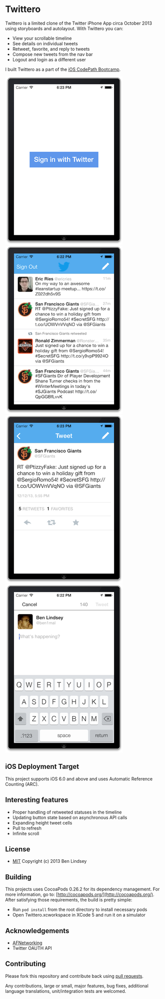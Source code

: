 # Twittero

Twittero is a limited clone of the Twitter iPhone App circa October 2013 using storyboards and autolayout. With Twittero you can:

  * View your scrollable timeline
  * See details on individual tweets
  * Retweet, favorite, and reply to tweets
  * Compose new tweets from the nav bar
  * Logout and login as a different user

I built Twittero as a part of the [iOS CodePath Bootcamp](http://thecodepath.com/iosbootcamp).

![Screenshot 1](screenshot1.png)
![Screenshot 2](screenshot2.png)
![Screenshot 3](screenshot3.png)
![Screenshot 4](screenshot4.png)

## iOS Deployment Target

This project supports iOS 6.0 and above and uses Automatic Reference Counting (ARC).

## Interesting features

  * Proper handling of retweeted statuses in the timeline
  * Updating button state based on asynchronous API calls
  * Expanding height tweet cells
  * Pull to refresh
  * Infinite scroll

## License

  * [MIT](http://opensource.org/licenses/MIT) Copyright (c) 2013 Ben Lindsey

## Building

This projects uses CocoaPods 0.26.2 for its dependency management. For more information, go to: [http://cocoapods.org/](http://cocoapods.org/).
After satisfying those requirements, the build is pretty simple:

  * Run `pod install` from the root directory to install necessary pods
  * Open Twittero.xcworkspace in XCode 5 and run it on a simulator

## Acknowledgements

  * [AFNetworking](https://github.com/AFNetworking/AFNetworking)
  * Twitter OAUTH API

## Contributing

Please fork this repository and contribute back using
[pull requests](https://github.com/blindsey/Twittero/pulls).

Any contributions, large or small, major features, bug fixes, additional
language translations, unit/integration tests are welcomed.
